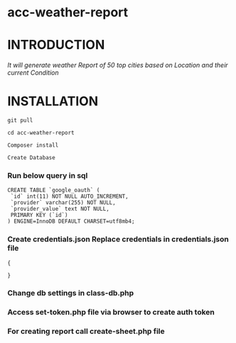 # acc-weather-report

# INTRODUCTION
###### It will generate weather Report of 50 top cities based on Location and their current Condition

# INSTALLATION
```
git pull
```
```
cd acc-weather-report
```
```
Composer install
```
```
Create Database
```
### Run below query in sql
```
CREATE TABLE `google_oauth` (
 `id` int(11) NOT NULL AUTO_INCREMENT,
 `provider` varchar(255) NOT NULL,
 `provider_value` text NOT NULL,
 PRIMARY KEY (`id`)
) ENGINE=InnoDB DEFAULT CHARSET=utf8mb4;
```
### Create credentials.json Replace credentials in credentials.json file
```
{

}
```

### Change db settings in class-db.php

### Access set-token.php file via browser to create auth token

### For creating report call create-sheet.php file
